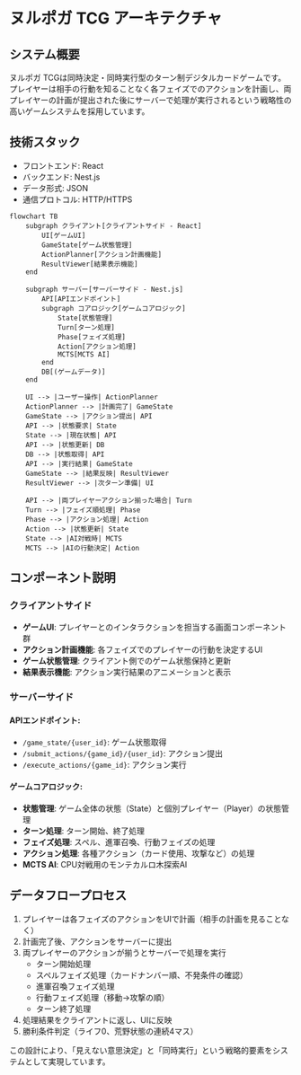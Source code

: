 # ヌルポガ TCG アーキテクチャ

## システム概要
ヌルポガ TCGは同時決定・同時実行型のターン制デジタルカードゲームです。プレイヤーは相手の行動を知ることなく各フェイズでのアクションを計画し、両プレイヤーの計画が提出された後にサーバーで処理が実行されるという戦略性の高いゲームシステムを採用しています。

## 技術スタック
- フロントエンド: React
- バックエンド: Nest.js
- データ形式: JSON
- 通信プロトコル: HTTP/HTTPS

```mermaid
flowchart TB
    subgraph クライアント[クライアントサイド - React]
        UI[ゲームUI]
        GameState[ゲーム状態管理]
        ActionPlanner[アクション計画機能]
        ResultViewer[結果表示機能]
    end

    subgraph サーバー[サーバーサイド - Nest.js]
        API[APIエンドポイント]
        subgraph コアロジック[ゲームコアロジック]
            State[状態管理]
            Turn[ターン処理]
            Phase[フェイズ処理]
            Action[アクション処理]
            MCTS[MCTS AI]
        end
        DB[(ゲームデータ)]
    end

    UI --> |ユーザー操作| ActionPlanner
    ActionPlanner --> |計画完了| GameState
    GameState --> |アクション提出| API
    API --> |状態要求| State
    State --> |現在状態| API
    API --> |状態更新| DB
    DB --> |状態取得| API
    API --> |実行結果| GameState
    GameState --> |結果反映| ResultViewer
    ResultViewer --> |次ターン準備| UI
    
    API --> |両プレイヤーアクション揃った場合| Turn
    Turn --> |フェイズ順処理| Phase
    Phase --> |アクション処理| Action
    Action --> |状態更新| State
    State --> |AI対戦時| MCTS
    MCTS --> |AIの行動決定| Action
```

## コンポーネント説明

### クライアントサイド
- **ゲームUI**: プレイヤーとのインタラクションを担当する画面コンポーネント群
- **アクション計画機能**: 各フェイズでのプレイヤーの行動を決定するUI
- **ゲーム状態管理**: クライアント側でのゲーム状態保持と更新
- **結果表示機能**: アクション実行結果のアニメーションと表示

### サーバーサイド
#### APIエンドポイント:
- `/game_state/{user_id}`: ゲーム状態取得
- `/submit_actions/{game_id}/{user_id}`: アクション提出
- `/execute_actions/{game_id}`: アクション実行

#### ゲームコアロジック:
- **状態管理**: ゲーム全体の状態（State）と個別プレイヤー（Player）の状態管理
- **ターン処理**: ターン開始、終了処理
- **フェイズ処理**: スペル、進軍召喚、行動フェイズの処理
- **アクション処理**: 各種アクション（カード使用、攻撃など）の処理
- **MCTS AI**: CPU対戦用のモンテカルロ木探索AI

## データフロープロセス
1. プレイヤーは各フェイズのアクションをUIで計画（相手の計画を見ることなく）
2. 計画完了後、アクションをサーバーに提出
3. 両プレイヤーのアクションが揃うとサーバーで処理を実行
   - ターン開始処理
   - スペルフェイズ処理（カードナンバー順、不発条件の確認）
   - 進軍召喚フェイズ処理
   - 行動フェイズ処理（移動→攻撃の順）
   - ターン終了処理
4. 処理結果をクライアントに返し、UIに反映
5. 勝利条件判定（ライフ0、荒野状態の連続4マス）

この設計により、「見えない意思決定」と「同時実行」という戦略的要素をシステムとして実現しています。